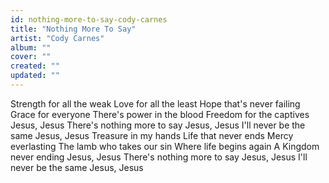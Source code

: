 ```yaml
---
id: nothing-more-to-say-cody-carnes
title: "Nothing More To Say"
artist: "Cody Carnes"
album: ""
cover: ""
created: ""
updated: ""
---
```


Strength for all the weak
Love for all the least
Hope that's never failing
Grace for everyone
There's power in the blood
Freedom for the captives
Jesus, Jesus
There's nothing more to say
Jesus, Jesus
I'll never be the same
Jesus, Jesus
Treasure in my hands
Life that never ends
Mercy everlasting
The lamb who takes our sin
Where life begins again
A Kingdom never ending
Jesus, Jesus
There's nothing more to say
Jesus, Jesus
I'll never be the same
Jesus, Jesus